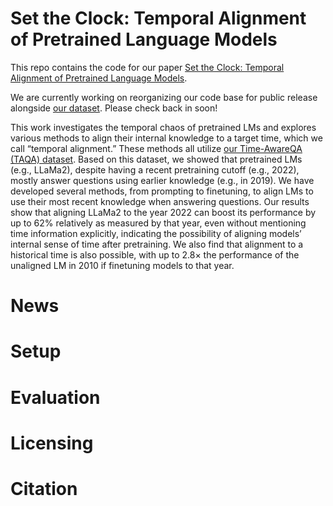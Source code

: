 # Set the Clock: Temporal Alignment of Pretrained Language Models

This repo contains the code for our paper [Set the Clock: Temporal Alignment of Pretrained Language Models](https://arxiv.org).

We are currently working on reorganizing our code base for public release alongside [our dataset](https://huggingface.co/datasets). Please check back in soon!

This work investigates the temporal chaos of pretrained LMs and explores various methods to align their internal knowledge to a target time, which we call “temporal alignment.” These methods all utilize [our Time-AwareQA (TAQA) dataset](https://huggingface.co/datasets). Based on this dataset, we showed that pretrained LMs (e.g., LLaMa2), despite having a recent pretraining cutoff (e.g., 2022), mostly answer questions using earlier knowledge (e.g., in 2019).
We have developed several methods, from prompting to finetuning, to align LMs to use their most recent knowledge when answering questions. Our results show that aligning LLaMa2 to the year 2022 can boost its performance by up to 62% relatively as measured by that year, even without mentioning time information explicitly, indicating the possibility of aligning models’ internal sense of time after pretraining. We also find that alignment to a historical time is also possible, with up to 2.8× the performance of the unaligned LM in 2010 if finetuning models to that year. 


# News

# Setup

# Evaluation

# Licensing

# Citation

